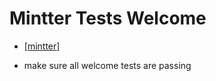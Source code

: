 # Mintter Tests Welcome

- [[mintter]]

- make sure all welcome tests are passing

[//begin]: # "Autogenerated link references for markdown compatibility"
[mintter]: mintter "Mintter"
[//end]: # "Autogenerated link references"